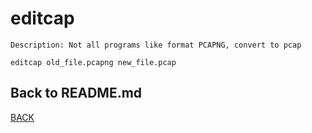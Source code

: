 # editcap
```
Description: Not all programs like format PCAPNG, convert to pcap

editcap old_file.pcapng new_file.pcap
```

## Back to README.md
[BACK](../README.md)
